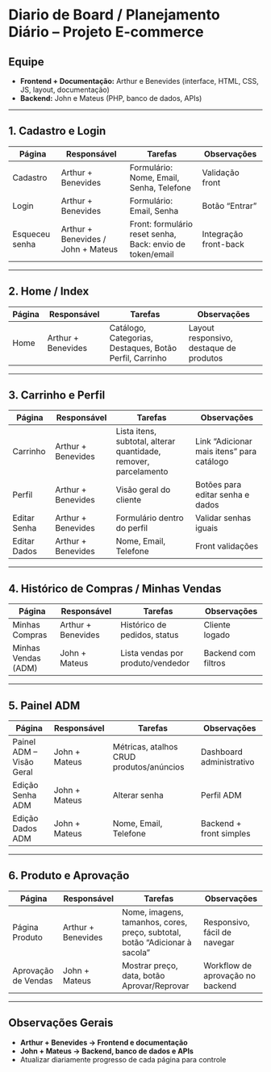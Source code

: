 # Diario de Board / Planejamento Diário – Projeto E-commerce

## Equipe
- **Frontend + Documentação:** Arthur e Benevides (interface, HTML, CSS, JS, layout, documentação)  
- **Backend:** John e Mateus (PHP, banco de dados, APIs)  

---

## 1. Cadastro e Login

| Página           | Responsável                  | Tarefas                                         | Observações                       |
|-----------------|-----------------------------|------------------------------------------------|----------------------------------|
| Cadastro         | Arthur + Benevides          | Formulário: Nome, Email, Senha, Telefone      | Validação front                  |
| Login            | Arthur + Benevides          | Formulário: Email, Senha                       | Botão “Entrar”                   |
| Esqueceu senha   | Arthur + Benevides / John + Mateus | Front: formulário reset senha, Back: envio de token/email | Integração front-back |

---

## 2. Home / Index

| Página | Responsável        | Tarefas                                           | Observações                         |
|--------|------------------|-------------------------------------------------|------------------------------------|
| Home   | Arthur + Benevides | Catálogo, Categorias, Destaques, Botão Perfil, Carrinho | Layout responsivo, destaque de produtos |

---

## 3. Carrinho e Perfil

| Página        | Responsável         | Tarefas                                         | Observações                        |
|---------------|------------------|------------------------------------------------|-----------------------------------|
| Carrinho      | Arthur + Benevides | Lista itens, subtotal, alterar quantidade, remover, parcelamento | Link “Adicionar mais itens” para catálogo |
| Perfil        | Arthur + Benevides | Visão geral do cliente                          | Botões para editar senha e dados  |
| Editar Senha  | Arthur + Benevides | Formulário dentro do perfil                     | Validar senhas iguais             |
| Editar Dados  | Arthur + Benevides | Nome, Email, Telefone                            | Front validações                  |

---

## 4. Histórico de Compras / Minhas Vendas

| Página          | Responsável       | Tarefas                                | Observações              |
|-----------------|-----------------|---------------------------------------|-------------------------|
| Minhas Compras   | Arthur + Benevides | Histórico de pedidos, status           | Cliente logado          |
| Minhas Vendas (ADM) | John + Mateus   | Lista vendas por produto/vendedor      | Backend com filtros     |

---

## 5. Painel ADM

| Página                  | Responsável     | Tarefas                                   | Observações                 |
|-------------------------|----------------|------------------------------------------|----------------------------|
| Painel ADM – Visão Geral | John + Mateus  | Métricas, atalhos CRUD produtos/anúncios | Dashboard administrativo   |
| Edição Senha ADM        | John + Mateus  | Alterar senha                             | Perfil ADM                 |
| Edição Dados ADM        | John + Mateus  | Nome, Email, Telefone                      | Backend + front simples    |

---

## 6. Produto e Aprovação

| Página               | Responsável         | Tarefas                                         | Observações                       |
|---------------------|------------------|------------------------------------------------|----------------------------------|
| Página Produto       | Arthur + Benevides | Nome, imagens, tamanhos, cores, preço, subtotal, botão “Adicionar à sacola” | Responsivo, fácil de navegar     |
| Aprovação de Vendas  | John + Mateus     | Mostrar preço, data, botão Aprovar/Reprovar   | Workflow de aprovação no backend |

---

## Observações Gerais
- **Arthur + Benevides → Frontend e documentação**  
- **John + Mateus → Backend, banco de dados e APIs**  
- Atualizar diariamente progresso de cada página para controle
